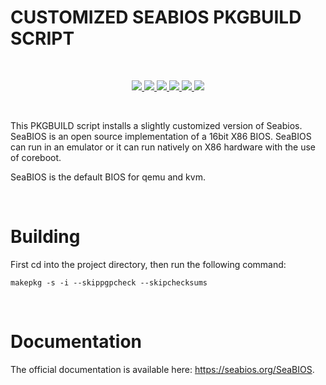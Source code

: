 # CUSTOMIZED SEABIOS PKGBUILD SCRIPT 


<br>

<p align="center"> 
    <a href="#" target="_blank"> <img src="https://img.shields.io/github/issues/Nexusflipp/seabios-sfbuild"/> </a>
    <a href="#" target="_blank"> <img src="https://img.shields.io/github/languages/top/Nexusflipp/seabios-sfbuild"/> </a> 
    <a href="#" target="_blank"> <img src="https://img.shields.io/github/languages/count/Nexusflipp/seabios-sfbuild"/> </a> 
    <a href="#" target="_blank"> <img src="https://img.shields.io/github/last-commit/Nexusflipp/seabios-sfbuild"/> </a> 
    <a href="#" target="_blank"> <img src="https://img.shields.io/github/repo-size/Nexusflipp/seabios-sfbuild"/> </a> 
    <a href="#" target="_blank"> <img src="https://img.shields.io/github/languages/code-size/Nexusflipp/seabios-sfbuild"/> </a> 
</p>

<br>


This PKGBUILD script installs a slightly customized version of Seabios.
SeaBIOS is an open source implementation of a 16bit X86 BIOS. SeaBIOS can run in an emulator or it can run natively on X86 hardware with the use of coreboot.

SeaBIOS is the default BIOS for qemu and kvm. 

<br>

Building
========

First cd into the project directory, then run the following command:

```shell
makepkg -s -i --skippgpcheck --skipchecksums
```
  
<br>  

Documentation
=============

The official documentation is available here: https://seabios.org/SeaBIOS.
